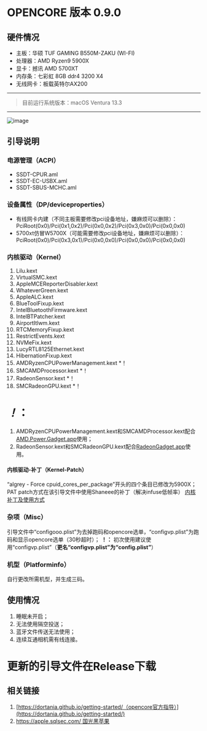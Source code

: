 # OPENCORE 版本 0.9.0
## 硬件情况
* 主板：华硕 TUF GAMING B550M-ZAKU (WI-FI)
* 处理器：AMD Ryzen9 5900X
* 显卡：撼讯 AMD 5700XT
* 内存条：七彩虹 8GB ddr4 3200 X4
* 无线网卡：板载英特尔AX200

-------

> 目前运行系统版本：macOS Ventura 13.3

-------

![image](https://github.com/YUANJIANGWANGYU/Ryzenintosh_B550M-5900X-5700XT-AX200/blob/main/screenshot.webp)

## 引导说明
### 电源管理（ACPI）
* SSDT-CPUR.aml
* SSDT-EC-USBX.aml
* SSDT-SBUS-MCHC.aml
### 设备属性（DP/deviceproperties）
* 有线网卡内建（不同主板需要修改pci设备地址，嫌麻烦可以删除）：PciRoot(0x0)/Pci(0x1,0x2)/Pci(0x0,0x2)/Pci(0x3,0x0)/Pci(0x0,0x0)
* 5700xt仿冒W5700X（可能需要修改pci设备地址，嫌麻烦可以删除）：PciRoot(0x0)/Pci(0x3,0x1)/Pci(0x0,0x0)/Pci(0x0,0x0)/Pci(0x0,0x0)
### 内核驱动（Kernel）
1. Lilu.kext
2. VirtualSMC.kext
3. AppleMCEReporterDisabler.kext
4. WhateverGreen.kext
5. AppleALC.kext
6. BlueToolFixup.kext
7. IntelBluetoothFirmware.kext
8. IntelBTPatcher.kext
9. AirportItlwm.kext
10. RTCMemoryFixup.kext
11. RestrictEvents.kext
12. NVMeFix.kext
13. LucyRTL8125Ethernet.kext
14. HibernationFixup.kext
15. AMDRyzenCPUPowerManagement.kext *！
16. SMCAMDProcessor.kext *！
17. RadeonSensor.kext *！
18. SMCRadeonGPU.kext *！

# *！*：
1. AMDRyzenCPUPowerManagement.kext和SMCAMDProcessor.kext配合[AMD.Power.Gadget.app](https://github.com/trulyspinach/SMCAMDProcessor/releases/download/0.7.1/AMD.Power.Gadget.app.zip)使用；
2. RadeonSensor.kext和SMCRadeonGPU.kext配合[RadeonGadget.app](https://github.com/aluveitie/RadeonSensor/releases/download/0.3.3/RadeonSensor-0.3.3.zip)使用。

#### 内核驱动-补丁（Kernel-Patch）
“algrey - Force cpuid_cores_per_package”开头的四个条目已修改为5900X；
PAT patch方式在该引导文件中使用Shaneee的补丁（解决infuse低帧率）
[内核补丁及使用方式](https://github.com/AMD-OSX/AMD_Vanilla)

### 杂项（Misc）
引导文件中“configooo.plist”为去掉跑码和opencore选单，“configvp.plist”为跑码和显示opencore选单（30秒超时）；
**！：** 初次使用建议使用“configvp.plist”（**更名“configvp.plist”为“config.plist”**）

### 机型（Platforminfo）
自行更改所需机型，并生成三码。

## 使用情况
1. 睡眠未开启；
2. 无法使用隔空投送；
3. 蓝牙文件传送无法使用；
4. 连续互通相机需有线连接。

# 更新的引导文件在Release下载

## 相关链接
1. [https://dortania.github.io/getting-started/（opencore官方指导）](https://dortania.github.io/getting-started/)
2. [https://apple.sqlsec.com/ 国光黑苹果](https://apple.sqlsec.com/)


